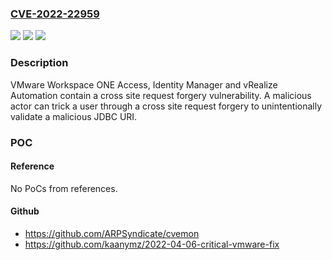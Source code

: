 ### [CVE-2022-22959](https://cve.mitre.org/cgi-bin/cvename.cgi?name=CVE-2022-22959)
![](https://img.shields.io/static/v1?label=Product&message=VMware%20Workspace%20ONE%20Access%2C%20Identity%20Manager%20and%20vRealize%20Automation&color=blue)
![](https://img.shields.io/static/v1?label=Version&message=n%2Fa&color=blue)
![](https://img.shields.io/static/v1?label=Vulnerability&message=Cross%20site%20request%20forgery&color=brighgreen)

### Description

VMware Workspace ONE Access, Identity Manager and vRealize Automation contain a cross site request forgery vulnerability. A malicious actor can trick a user through a cross site request forgery to unintentionally validate a malicious JDBC URI.

### POC

#### Reference
No PoCs from references.

#### Github
- https://github.com/ARPSyndicate/cvemon
- https://github.com/kaanymz/2022-04-06-critical-vmware-fix

